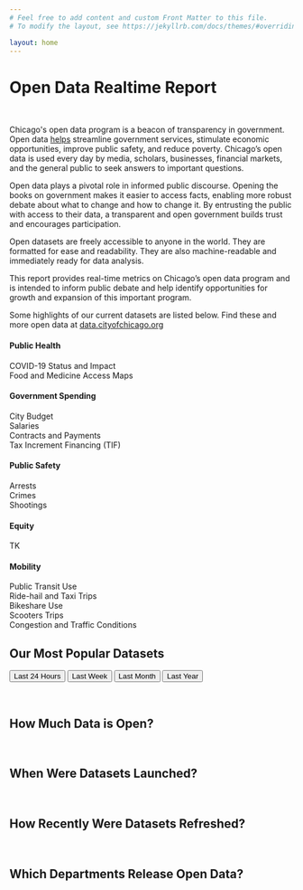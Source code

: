 ```yaml
---
# Feel free to add content and custom Front Matter to this file.
# To modify the layout, see https://jekyllrb.com/docs/themes/#overriding-theme-defaults

layout: home
---
```

<div class="container"> 

<h1>Open Data Realtime Report</h1>
<br>
<p>Chicago's open data program is a beacon of transparency in government. Open data <a href="http://opendatatoolkit.worldbank.org/en/open-data-in-60-seconds.html">helps</a> streamline government services, stimulate economic opportunities, improve public safety, and reduce poverty. Chicago’s open data is used every day by media, scholars, businesses, financial markets, and the general public to seek answers to important questions.</p>

<p>Open data plays a pivotal role in informed public discourse. Opening the books on government makes it easier to access facts, enabling more robust debate about what to change and how to change it. By entrusting the public with access to their data, a transparent and open government builds trust and encourages participation.</p>

<p>Open datasets are freely accessible to anyone in the world. They are formatted for ease and readability. They are also machine-readable and immediately ready for data analysis.</p>

<p>This report provides real-time metrics on Chicago’s open data program and is intended to inform public debate and help identify opportunities for growth and expansion of this important program.</p>

<p>Some highlights of our current datasets are listed below. Find these and more open data at <a href="https://data.cityofchicago.org">data.cityofchicago.org</a></p>

<h4>Public Health</h4>

<p>COVID-19 Status and Impact<br>Food and Medicine Access Maps</p>

<h4>Government Spending</h4>

<p>City Budget<br>Salaries<br>Contracts and Payments<br>Tax Increment Financing (TIF)</p>

<h4>Public Safety</h4>

<p>Arrests<br>Crimes<br>Shootings</p>

<h4>Equity</h4>

<p>TK</p>

<h4>Mobility</h4>

<p>Public Transit Use<br>Ride-hail and Taxi Trips<br>Bikeshare Use<br>Scooters Trips<br>Congestion and Traffic Conditions</p>

<h2>Our Most Popular Datasets</h2>

<button id="last24">Last 24 Hours</button>
<button id="lastWeek">Last Week</button>
<button id="lastMonth">Last Month</button>
<button id="lastYear">Last Year</button>

<canvas id="lastChart" width="200" height="100"></canvas>
<br>

<h2>How Much Data is Open?</h2>

<canvas id="rowHistoryChart" width="200" height="100"></canvas>
<br>

<h2>When Were Datasets Launched?</h2>

<canvas id="launchedChart" width="200" height="100"></canvas>
<br>

<h2>How Recently Were Datasets Refreshed?</h2>

<canvas id="updatedChart" width="200" height="100"></canvas>
<br>

<h2>Which Departments Release Open Data?</h2>

<canvas id="deptCountsChart" width="200" height="500"></canvas>
<br>

</div> 

<!-- Hold for now
<canvas id="deptVisitsDownloadsChart" width="200" height="500"></canvas>
<canvas id="deptRowsChart" width="200" height="500"></canvas>
-->



